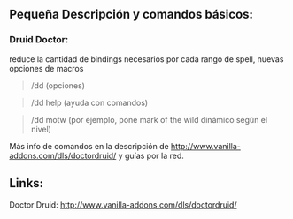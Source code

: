 ## Pequeña Descripción y comandos básicos:

### Druid Doctor: 
reduce la cantidad de bindings necesarios por cada rango de spell, nuevas opciones de macros
 > /dd     (opciones)
 
 > /dd help  (ayuda con comandos)
 
 > /dd motw (por ejemplo, pone mark of the wild dinámico según el nivel)

Más info de comandos en la descripción de http://www.vanilla-addons.com/dls/doctordruid/ y guías por la red.
	




## Links:

Doctor Druid: http://www.vanilla-addons.com/dls/doctordruid/



